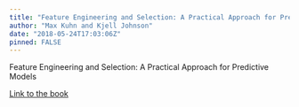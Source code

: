 ```yaml
---
title: "Feature Engineering and Selection: A Practical Approach for Predictive Models"
author: "Max Kuhn and Kjell Johnson"
date: "2018-05-24T17:03:06Z"
pinned: FALSE
---
```


Feature Engineering and Selection: A Practical Approach for Predictive Models

[Link to the book](https://bookdown.org/max/FES/)
